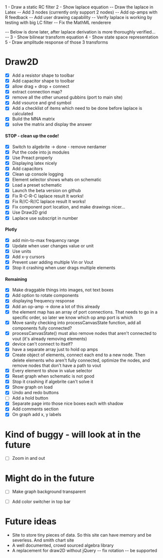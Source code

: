 1 - Draw a static RC filter
2 - Show laplace equation
-- Draw the laplace in Latex
-- Add 3 nodes (currently only support 2 nodes)
-- Add op-amps with R feedback
-- Add user drawing capability
-- Verify laplace is working by testing with big LC filter
-- Fix the MathML renderere


-- Below is done later, after laplace derivation is more thoroughly verified... --
3 - Show bilinear transform equation
4 - Show state space representation
5 - Draw amplitude response of those 3 transforms


# Draw2D
- [x] Add a resistor shape to toolbar
- [x] Add capacitor shape to toolbar
- [x] allow drag + drop + connect
- [x] extract connection map?
- [x] remove all the other unuesd gubbins (port to main site)
- [x] Add vsource and gnd symbol
- [x] Add a checklist of items which need to be done before laplace is calculated
- [x] Build the MNA matrix
- [x] solve the matrix and display the answer
#### STOP - clean up the code! 
- [x] Switch to algebrite -> done - remove nerdamer
- [x] Put the code into js modules
- [x] Use Preact properly
- [x] Displaying latex nicely
- [x] Add capacitors
- [x] Clean up console logging
- [x] Element selector shows whats on schematic
- [x] Load a preset schematic
- [x] Launch the beta version on github
- [x] Fix R-C-R-C laplace result It works!
- [x] Fix R//C-R//C laplace result It works!
- [x] Fix component port location, and make drawings nicer...
- [x] Use Draw2D grid
- [x] Laplace use subscript in number
#### Plotly
- [x] add min-to-max frequency range
- [x] Update when user changes value or unit
- [x] Use units 
- [x] Add x-y cursors
- [x] Prevent user adding multiple Vin or Vout
- [x] Stop it crashing when user drags multiple elements
#### Remaining
- [x] Make draggable things into images, not text boxes
- [x] Add option to rotate components
- [x] displaying frequency response
- [x] Add an op-amp -> done a lot of this already
- [x] the element map has an array of port connections. That needs to go in a specific order, so later we know which op amp port is which
- [x] Move sanity checking into processCanvasState function, add all components fully connected?
- [x] processCanvasState() must also remove nodes that aren't connected to vout (it's already removing elements)
- [x] device can't connect to itself?
- [x] have a separate array just to hold op amps
- [x] Create object of elements, connect each end to a new node. Then delete elements who aren't fully connected, optimize the nodes, and remove nodes that don't have a path to vout
- [x] Every element to show in value selector
- [x] Reset graph when schematic is not good
- [x] Stop it crashing if algebrite can't solve it
- [x] Show graph on load
- [x] Undo and redo buttons
- [ ] Add a hold button
- [x] Separate page into those nice boxes each with shadow
- [x] Add comments section
- [x] On graph add x, y labels
 
# Kind of buggy - will look at in the future
- [ ] Zoom in and out

# Might do in the future
- [ ] Make graph background transparent
- [ ] Add color switcher in top bar



# Future ideas
- Site to store tiny pieces of data. So this site can have memory and be severless. And smith chart site
- A well documented, crowd sourced algebra library
- A replacement for draw2D without jQuery
-- fix rotation
-- be supported